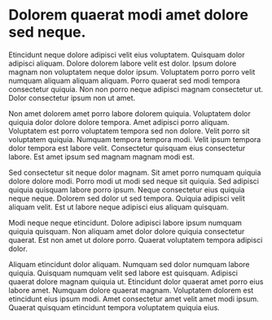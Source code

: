 # Dolorem quaerat modi amet dolore sed neque.

Etincidunt neque dolore adipisci velit eius voluptatem. Quisquam dolor adipisci aliquam. Dolore dolorem labore velit est dolor. Ipsum dolore magnam non voluptatem neque dolor ipsum. Voluptatem porro porro velit numquam aliquam aliquam aliquam. Porro quaerat sed modi tempora consectetur quiquia. Non non porro neque adipisci magnam consectetur ut. Dolor consectetur ipsum non ut amet.

Non amet dolorem amet porro labore dolorem quiquia. Voluptatem dolor quiquia dolor dolore dolore tempora. Amet adipisci porro aliquam. Voluptatem est porro voluptatem tempora sed non dolore. Velit porro sit voluptatem quiquia. Numquam tempora tempora modi. Velit ipsum tempora dolor tempora est labore velit. Consectetur quisquam eius consectetur labore. Est amet ipsum sed magnam magnam modi est.

Sed consectetur sit neque dolor magnam. Sit amet porro numquam quiquia dolore dolore modi. Porro modi ut modi sed neque sit quiquia. Sed adipisci quiquia quisquam labore porro ipsum. Neque consectetur eius quiquia neque neque. Dolorem sed dolor ut sed tempora. Quiquia adipisci velit aliquam velit. Est ut labore neque adipisci eius aliquam quisquam.

Modi neque neque etincidunt. Dolore adipisci labore ipsum numquam quiquia quisquam. Non aliquam amet dolor dolore quiquia consectetur quaerat. Est non amet ut dolore porro. Quaerat voluptatem tempora adipisci dolor.

Aliquam etincidunt dolor aliquam. Numquam sed dolor numquam labore quiquia. Quisquam numquam velit sed labore est quisquam. Adipisci quaerat dolore magnam quiquia ut. Etincidunt dolor quaerat amet porro eius labore amet. Numquam dolore quaerat magnam. Voluptatem dolorem est etincidunt eius ipsum modi. Amet consectetur amet velit amet modi ipsum. Quaerat quisquam etincidunt tempora voluptatem quiquia eius.

